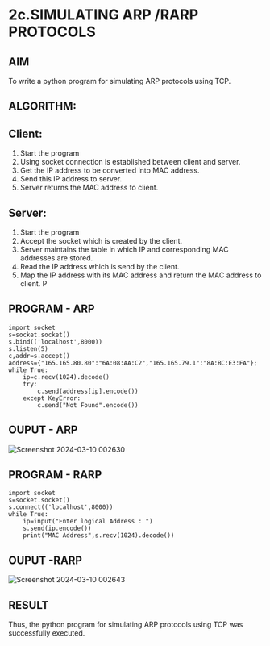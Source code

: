 # 2c.SIMULATING ARP /RARP PROTOCOLS
## AIM
To write a python program for simulating ARP protocols using TCP.
## ALGORITHM:
## Client:
1. Start the program
2. Using socket connection is established between client and server.
3. Get the IP address to be converted into MAC address.
4. Send this IP address to server.
5. Server returns the MAC address to client.
## Server:
1. Start the program
2. Accept the socket which is created by the client.
3. Server maintains the table in which IP and corresponding MAC addresses are
stored.
4. Read the IP address which is send by the client.
5. Map the IP address with its MAC address and return the MAC address to client.
P
## PROGRAM - ARP
```
import socket
s=socket.socket()
s.bind(('localhost',8000))
s.listen(5)
c,addr=s.accept()
address={"165.165.80.80":"6A:08:AA:C2","165.165.79.1":"8A:BC:E3:FA"};
while True:
    ip=c.recv(1024).decode()
    try:
        c.send(address[ip].encode())
    except KeyError:
        c.send("Not Found".encode()) 

```
## OUPUT - ARP
![Screenshot 2024-03-10 002630](https://github.com/Gokztechz/2c.ARP_RARP_PROTOCOLS/assets/117667038/d7dbeb1c-53ab-4334-adcf-e64ac576e512)

## PROGRAM - RARP
```
import socket
s=socket.socket()
s.connect(('localhost',8000))
while True:
    ip=input("Enter logical Address : ")
    s.send(ip.encode())
    print("MAC Address",s.recv(1024).decode())

```
## OUPUT -RARP
![Screenshot 2024-03-10 002643](https://github.com/Gokztechz/2c.ARP_RARP_PROTOCOLS/assets/117667038/da23997c-9d12-444a-a33a-05279c699b21)

## RESULT
Thus, the python program for simulating ARP protocols using TCP was successfully 
executed.
